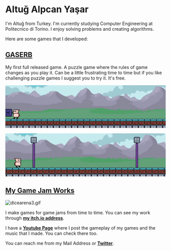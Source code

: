 #

# Altuğ Alpcan Yaşar

I'm Altuğ from Turkey. I'm currently studying Computer Engineering at Politecnico di Torino. I enjoy solving problems and creating algorithms.

Here are some games that I developed:

## <a href="https://store.steampowered.com/app/1725990/GASERB">GASERB</a>

My first full released game. A puzzle game where the rules of game changes as you play it. Can be a little frustrating time to time but if you like challenging puzzle games I suggest you to try it. It's free.

![harpoongif.gif](https://github.com/Scienitive/scienitive/blob/main/harpoongif.gif)

![portallers.gif](https://github.com/Scienitive/scienitive/blob/main/portallers.gif)

## [My Game Jam Works](https://scienitive-games.itch.io/)

![dicearena3.gif](https://github.com/Scienitive/scienitive/blob/main/dicearena3.gif)

I make games for game jams from time to time. You can see my work through **<a href="https://scienitive.itch.io">my itch.io address</a>**.

I have a **<a href="https://www.youtube.com/channel/UCLd6u5OLoLwP-pFv9mLiucQ">Youtube Page</a>** where I post the gameplay of my games and the music that I made. You can check there too.

You can reach me from my Mail Address or **[Twitter](https://twitter.com/scienitive)**.
